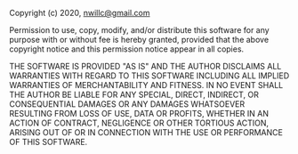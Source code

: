  Copyright (c) 2020,  nwillc@gmail.com

 Permission to use, copy, modify, and/or distribute this software for any
 purpose with or without fee is hereby granted, provided that the above
 copyright notice and this permission notice appear in all copies.

 THE SOFTWARE IS PROVIDED "AS IS" AND THE AUTHOR DISCLAIMS ALL WARRANTIES
 WITH REGARD TO THIS SOFTWARE INCLUDING ALL IMPLIED WARRANTIES OF
 MERCHANTABILITY AND FITNESS. IN NO EVENT SHALL THE AUTHOR BE LIABLE FOR
 ANY SPECIAL, DIRECT, INDIRECT, OR CONSEQUENTIAL DAMAGES OR ANY DAMAGES
 WHATSOEVER RESULTING FROM LOSS OF USE, DATA OR PROFITS, WHETHER IN AN
 ACTION OF CONTRACT, NEGLIGENCE OR OTHER TORTIOUS ACTION, ARISING OUT OF
 OR IN CONNECTION WITH THE USE OR PERFORMANCE OF THIS SOFTWARE.
